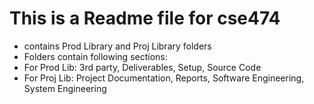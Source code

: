 # This is a Readme file for cse474
- contains Prod Library and Proj Library folders
- Folders contain following sections:
- For Prod Lib: 3rd party, Deliverables, Setup, Source Code
- For Proj Lib: Project Documentation, Reports, Software Engineering, System Engineering
